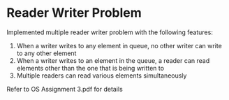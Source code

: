 # Reader Writer Problem

Implemented multiple reader writer problem with the following features:
1) When a writer writes to any element in queue, no other writer can write to any other element
2) When a writer writes to an element in the queue, a reader can read elements other than the one that is being written to 
3) Multiple readers can read various elements simultaneously

Refer to OS Assignment 3.pdf for details

